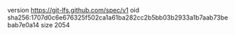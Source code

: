 version https://git-lfs.github.com/spec/v1
oid sha256:1707d0c6e676325f502ca1a61ba282cc2b5bb03b2933a1b7aab73bebab7e0a14
size 2054
